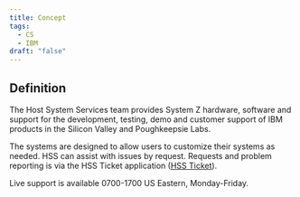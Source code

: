 ```yaml
---
title: Concept
tags:
  - CS
  - IBM
draft: "false"
---
```

## Definition 
The Host System Services team provides System Z hardware, software and support for the development, testing, demo and customer support of IBM products in the Silicon Valley and Poughkeepsie Labs.

The systems are designed to allow users to customize their systems as needed. HSS can assist with issues by request. Requests and problem reporting is via the HSS Ticket application ([HSS Ticket](https://hssticket.svl.ibm.com)).

Live support is available 0700-1700 US Eastern, Monday-Friday.